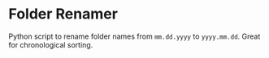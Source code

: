 # Folder Renamer

Python script to rename folder names from `mm.dd.yyyy` to `yyyy.mm.dd`. Great for chronological sorting.
